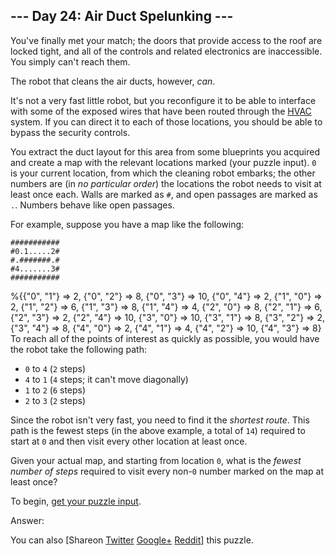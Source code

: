 --- Day 24: Air Duct Spelunking ---
-----------------------------------

You've finally met your match; the doors that provide access to the roof
are locked tight, and all of the controls and related electronics are
inaccessible. You simply can't reach them.

The robot that cleans the air ducts, however, *can*.

It's not a very fast <span
title="The Brave Little Air Duct Cleaning Robot That Could">little
robot</span>, but you reconfigure it to be able to interface with some
of the exposed wires that have been routed through the
[HVAC](https://en.wikipedia.org/wiki/HVAC) system. If you can direct it
to each of those locations, you should be able to bypass the security
controls.

You extract the duct layout for this area from some blueprints you
acquired and create a map with the relevant locations marked (your
puzzle input). `0` is your current location, from which the cleaning
robot embarks; the other numbers are (in *no particular order*) the
locations the robot needs to visit at least once each. Walls are marked
as `#`, and open passages are marked as `.`. Numbers behave like open
passages.

For example, suppose you have a map like the following:

    ###########
    #0.1.....2#
    #.#######.#
    #4.......3#
    ###########
%{{"0", "1"} => 2, {"0", "2"} => 8, {"0", "3"} => 10, {"0", "4"} => 2,
  {"1", "0"} => 2, {"1", "2"} => 6, {"1", "3"} => 8, {"1", "4"} => 4,
  {"2", "0"} => 8, {"2", "1"} => 6, {"2", "3"} => 2, {"2", "4"} => 10,
  {"3", "0"} => 10, {"3", "1"} => 8, {"3", "2"} => 2, {"3", "4"} => 8,
  {"4", "0"} => 2, {"4", "1"} => 4, {"4", "2"} => 10, {"4", "3"} => 8}
To reach all of the points of interest as quickly as possible, you would
have the robot take the following path:

-   `0` to `4` (`2` steps)
-   `4` to `1` (`4` steps; it can't move diagonally)
-   `1` to `2` (`6` steps)
-   `2` to `3` (`2` steps)

Since the robot isn't very fast, you need to find it the *shortest
route*. This path is the fewest steps (in the above example, a total of
`14`) required to start at `0` and then visit every other location at
least once.

Given your actual map, and starting from location `0`, what is the
*fewest number of steps* required to visit every non-`0` number marked
on the map at least once?

To begin, [get your puzzle input](24/input).

Answer:

You can also <span class="share">\[Share<span class="share-content">on
[Twitter](https://twitter.com/intent/tweet?text=%22Air+Duct+Spelunking%22+%2D+Day+24+%2D+Advent+of+Code+2016&url=http%3A%2F%2Fadventofcode%2Ecom%2F2016%2Fday%2F24&related=ericwastl&hashtags=AdventOfCode)
[Google+](https://plus.google.com/share?url=http%3A%2F%2Fadventofcode%2Ecom%2F2016%2Fday%2F24)
[Reddit](http://www.reddit.com/submit?url=http%3A%2F%2Fadventofcode%2Ecom%2F2016%2Fday%2F24&title=%22Air+Duct+Spelunking%22+%2D+Day+24+%2D+Advent+of+Code+2016)</span>\]</span>
this puzzle.
